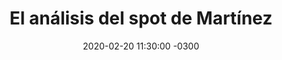 ---
layout: post
category: Coqueto Escenario
date: 2020-02-20 11:30:00 -0300
title: El análisis del spot de Martínez
image: https://oceano.uy/api/images/programas/Abrepalabra/721096.jpg
summary: Lubo Adusto analizó semióticamente y desmenuzó el spot del candidato a la intendencia por el Frente Amplio. Analizó el panorama político y las lesiones de Peñarol
file: https://audios.oceanofm.com/programas/Abrepalabra/20-02-20coquetoescenario.mp3
duration: 26:35
oceanourl: https://oceano.uy/abrepalabra/coqueto-escenario/20898-el-analisis-del-spot-de-martinez
---